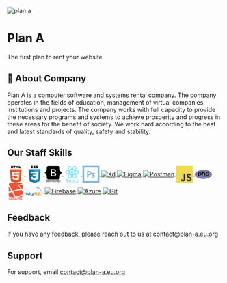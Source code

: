 ![plan a](https://plan-a.eu.org/img/logo.png)
# Plan A
The first plan to rent your website
## 🚀 About Company
 Plan A is a computer software and systems rental company. The company operates in the fields of education, management of virtual companies, institutions and projects. The company works with full capacity to provide the necessary programs and systems to achieve prosperity and progress in these areas for the benefit of society. We work hard according to the best and latest standards of quality, safety and stability.

## Our Staff Skills
<a href="https://www.w3.org/html/" target="blank">
<img align="center" src="https://raw.githubusercontent.com/devicons/devicon/master/icons/html5/html5-original-wordmark.svg" alt="Html5" height="40" width="40" />
</a>
<a href="https://www.w3schools.com/css/" target="blank">
<img align="center" src="https://raw.githubusercontent.com/devicons/devicon/master/icons/css3/css3-original-wordmark.svg" alt="Css3" height="40" width="40" />
</a>
<a href="https://getbootstrap.com" target="blank">
<img align="center" src="https://raw.githubusercontent.com/devicons/devicon/master/icons/bootstrap/bootstrap-plain-wordmark.svg" alt="Bootstrap" height="40" width="40" />
</a>
<a href="https://reactjs.org/" target="blank">
<img align="center" src="https://raw.githubusercontent.com/devicons/devicon/master/icons/react/react-original-wordmark.svg" alt="React" height="40" width="40" />
</a>
<a href="https://www.photoshop.com/en" target="blank">
<img align="center" src="https://raw.githubusercontent.com/devicons/devicon/master/icons/photoshop/photoshop-line.svg" alt="Photoshop" height="40" width="40" />
</a>
<a href="https://www.adobe.com/products/xd.html" target="blank">
<img align="center" src="https://cdn.worldvectorlogo.com/logos/adobe-xd.svg" alt="Xd" height="40" width="40" />
</a>
<a href="https://www.figma.com/" target="blank">
<img align="center" src="https://www.vectorlogo.zone/logos/figma/figma-icon.svg" alt="Figma" height="40" width="40" />
</a>
<a href="https://postman.com" target="blank">
<img align="center" src="https://www.vectorlogo.zone/logos/getpostman/getpostman-icon.svg" alt="Postman" height="40" width="40" />
</a>
<a href="https://developer.mozilla.org/en-US/docs/Web/JavaScript" target="blank">
<img align="center" src="https://raw.githubusercontent.com/devicons/devicon/master/icons/javascript/javascript-original.svg" alt="JavaScript" height="40" width="40" />
</a>
<a href="https://www.php.net" target="blank">
<img align="center" src="https://raw.githubusercontent.com/devicons/devicon/master/icons/php/php-original.svg" alt="PHP" height="40" width="40" />
</a>
<a href="https://laravel.com/" target="blank">
<img align="center" src="https://raw.githubusercontent.com/devicons/devicon/master/icons/laravel/laravel-plain-wordmark.svg" alt="Laravel" height="40" width="40" />
</a>
<a href="https://www.mysql.com/" target="blank">
<img align="center" src="https://raw.githubusercontent.com/devicons/devicon/master/icons/mysql/mysql-original-wordmark.svg" alt="MySQL" height="40" width="40" />
</a>
<a href="https://firebase.google.com/" target="blank">
<img align="center" src="https://www.vectorlogo.zone/logos/firebase/firebase-icon.svg" alt="Firebase" height="40" width="40" />
</a>
<a href="https://azure.microsoft.com/en-in/" target="blank">
<img align="center" src="https://www.vectorlogo.zone/logos/microsoft_azure/microsoft_azure-icon.svg" alt="Azure" height="40" width="40" />
</a>
<a href="https://git-scm.com/" target="blank">
<img align="center" src="https://www.vectorlogo.zone/logos/git-scm/git-scm-icon.svg" alt="Git" height="40" width="40" />
</a>

## Feedback

If you have any feedback, please reach out to us at contact@plan-a.eu.org

## Support

For support, email contact@plan-a.eu.org
